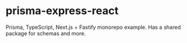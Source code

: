 # prisma-express-react

Prisma, TypeScript, Next.js + Fastify monorepo example. Has a shared package for schemas and more.
